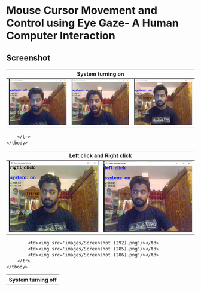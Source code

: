 # Mouse Cursor Movement and Control using Eye Gaze- A Human Computer Interaction
## Screenshot
<table>
    <thead>
        <tr>
            <th colspan=3> System turning on </th>
        </tr>
    </thead>
    <tbody>
        <tr>
            <td><img src='images/Screenshot (250).png'/></td>
            <td><img src='images/Screenshot (253).png'/></td>
            <td><img src='images/Screenshot (292).png'/></td>
        </tr>
    </tbody>
</table>

<table>
    <thead>
        <tr>
            <th colspan=3> Left click and Right click </th>
        </tr>
    </thead>
    <tbody>
        <tr>
            <td><img src='images/Screenshot (255).png'/></td>
            <td><img src='images/Screenshot (275).png'/></td>
          
        </tr>
    </tbody>
</table>
<table>
    <thead>
        <tr>
            <th colspan=3> System turning off </th>
        </tr>
    </thead>
    <tbody>
        <tr>
            
            <td><img src='images/Screenshot (292).png'/></td>
            <td><img src='images/Screenshot (285).png'/></td>
            <td><img src='images/Screenshot (286).png'/></td>
        </tr>
    </tbody>
</table>
